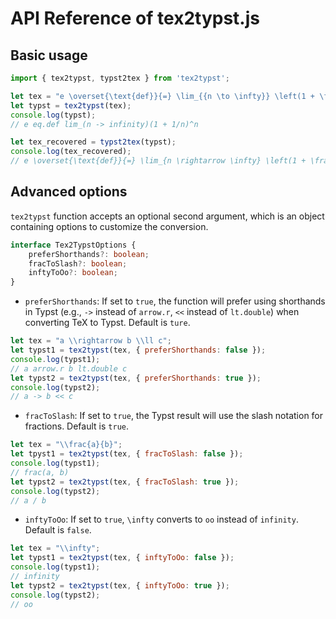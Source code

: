 # API Reference of tex2typst.js

## Basic usage

```javascript
import { tex2typst, typst2tex } from 'tex2typst';

let tex = "e \overset{\text{def}}{=} \lim_{{n \to \infty}} \left(1 + \frac{1}{n}\right)^n";
let typst = tex2typst(tex);
console.log(typst);
// e eq.def lim_(n -> infinity)(1 + 1/n)^n

let tex_recovered = typst2tex(typst);
console.log(tex_recovered);
// e \overset{\text{def}}{=} \lim_{n \rightarrow \infty} \left(1 + \frac{1}{n} \right)^n
```

## Advanced options

`tex2typst` function accepts an optional second argument, which is an object containing options to customize the conversion.

```typescript
interface Tex2TypstOptions {
    preferShorthands?: boolean;
    fracToSlash?: boolean;
    inftyToOo?: boolean;
}
```

- `preferShorthands`: If set to `true`, the function will prefer using shorthands in Typst (e.g., `->` instead of `arrow.r`, `<<` instead of `lt.double`) when converting TeX to Typst. Default is `ture`.

```javascript
let tex = "a \\rightarrow b \\ll c";
let typst1 = tex2typst(tex, { preferShorthands: false });
console.log(typst1);
// a arrow.r b lt.double c
let typst2 = tex2typst(tex, { preferShorthands: true });
console.log(typst2);
// a -> b << c
```

- `fracToSlash`: If set to `true`, the Typst result will use the slash notation for fractions. Default is `true`.

```javascript
let tex = "\\frac{a}{b}";
let tpyst1 = tex2typst(tex, { fracToSlash: false });
console.log(typst1);
// frac(a, b)
let typst2 = tex2typst(tex, { fracToSlash: true });
console.log(typst2);
// a / b
```

- `inftyToOo`: If set to `true`, `\infty` converts to `oo` instead of `infinity`. Default is `false`.

```javascript
let tex = "\\infty";
let typst1 = tex2typst(tex, { inftyToOo: false });
console.log(typst1);
// infinity
let typst2 = tex2typst(tex, { inftyToOo: true });
console.log(typst2);
// oo
```
